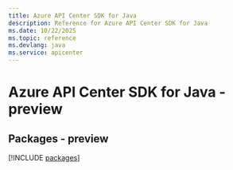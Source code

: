 ```yaml
---
title: Azure API Center SDK for Java
description: Reference for Azure API Center SDK for Java
ms.date: 10/22/2025
ms.topic: reference
ms.devlang: java
ms.service: apicenter
---
```

# Azure API Center SDK for Java - preview
## Packages - preview
[!INCLUDE [packages](api-center-index.md)]
